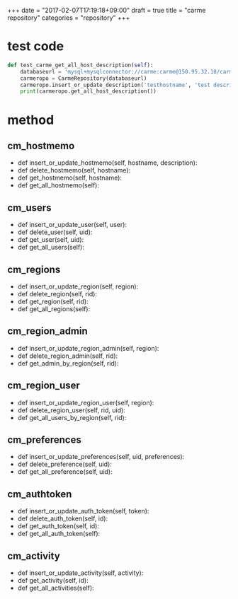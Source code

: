 +++
date = "2017-02-07T17:19:18+09:00"
draft = true
title = "carme repository"
categories = "repository"
+++

# test code
```python
def test_carme_get_all_host_description(self):
    databaseurl = 'mysql+mysqlconnector://carme:carme@150.95.32.18/carme'
    carmeropo = CarmeRepository(databaseurl)
    carmeropo.insert_or_update_description('testhostname', 'test description2')
    print(carmeropo.get_all_host_description())
```

# method
## cm_hostmemo
* def insert_or_update_hostmemo(self, hostname, description):
* def delete_hostmemo(self, hostname):
* def get_hostmemo(self, hostname):
* def get_all_hostmemo(self):

## cm_users
* def insert_or_update_user(self, user):
* def delete_user(self, uid):
* def get_user(self, uid):
* def get_all_users(self):

## cm_regions
* def insert_or_update_region(self, region):
* def delete_region(self, rid):
* def get_region(self, rid):
* def get_all_regions(self):

## cm_region_admin
* def insert_or_update_region_admin(self, region):
* def delete_region_admin(self, rid):
* def get_admin_by_region(self, rid):

## cm_region_user
* def insert_or_update_region_user(self, region):
* def delete_region_user(self, rid, uid):
* def get_all_users_by_region(self, rid):

## cm_preferences
* def insert_or_update_preferences(self, uid, preferences):
* def delete_preference(self, uid):
* def get_all_preference(self, uid):

## cm_authtoken
* def insert_or_update_auth_token(self, token):
* def delete_auth_token(self, id):
* def get_auth_token(self, id):
* def get_all_auth_token(self):

## cm_activity
* def insert_or_update_activity(self, activity):
* def get_activity(self, id):
* def get_all_activities(self):
